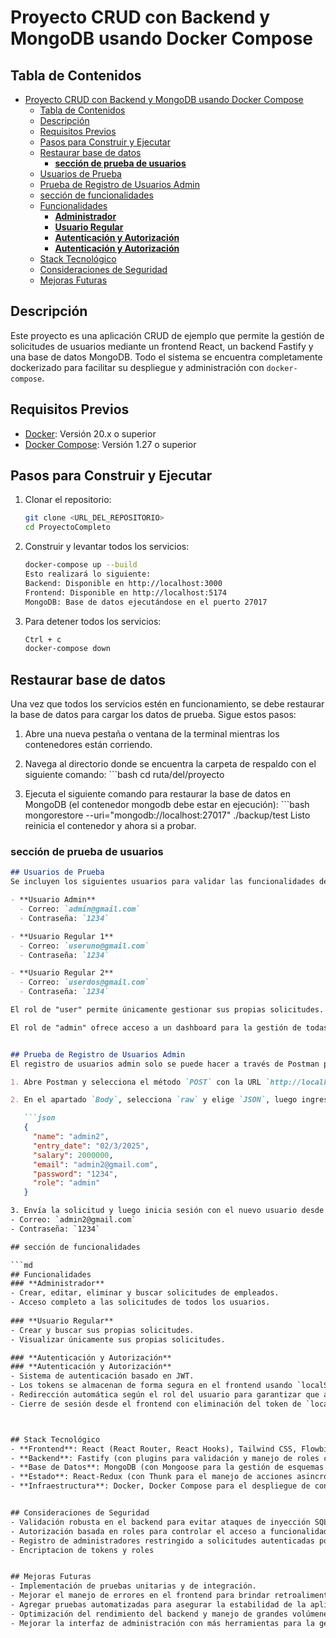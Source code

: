 
# Proyecto CRUD con Backend y MongoDB usando Docker Compose


## Tabla de Contenidos
- [Proyecto CRUD con Backend y MongoDB usando Docker Compose](#proyecto-crud-con-backend-y-mongodb-usando-docker-compose)
  - [Tabla de Contenidos](#tabla-de-contenidos)
  - [Descripción](#descripción)
  - [Requisitos Previos](#requisitos-previos)
  - [Pasos para Construir y Ejecutar](#pasos-para-construir-y-ejecutar)
  - [Restaurar base de datos](#restaurar-base-de-datos)
    - [**sección de prueba de usuarios**](#sección-de-prueba-de-usuarios)
  - [Usuarios de Prueba](#usuarios-de-prueba)
  - [Prueba de Registro de Usuarios Admin](#prueba-de-registro-de-usuarios-admin)
  - [sección de funcionalidades](#sección-de-funcionalidades)
  - [Funcionalidades](#funcionalidades)
    - [**Administrador**](#administrador)
    - [**Usuario Regular**](#usuario-regular)
    - [**Autenticación y Autorización**](#autenticación-y-autorización)
    - [**Autenticación y Autorización**](#autenticación-y-autorización-1)
  - [Stack Tecnológico](#stack-tecnológico)
  - [Consideraciones de Seguridad](#consideraciones-de-seguridad)
  - [Mejoras Futuras](#mejoras-futuras)

## Descripción
Este proyecto es una aplicación CRUD de ejemplo que permite la gestión de solicitudes de usuarios mediante un frontend React, un backend Fastify y una base de datos MongoDB. Todo el sistema se encuentra completamente dockerizado para facilitar su despliegue y administración con `docker-compose`.


## Requisitos Previos
- [Docker](https://www.docker.com/): Versión 20.x o superior
- [Docker Compose](https://docs.docker.com/compose/): Versión 1.27 o superior


## Pasos para Construir y Ejecutar
1. Clonar el repositorio:
   ```bash
   git clone <URL_DEL_REPOSITORIO>
   cd ProyectoCompleto

2. Construir y levantar todos los servicios:
   ```bash
   docker-compose up --build
   Esto realizará lo siguiente:
   Backend: Disponible en http://localhost:3000
   Frontend: Disponible en http://localhost:5174
   MongoDB: Base de datos ejecutándose en el puerto 27017

3. Para detener todos los servicios:
   ```bash
   Ctrl + c
   docker-compose down

## Restaurar base de datos
Una vez que todos los servicios estén en funcionamiento, se debe restaurar la base de datos para cargar los datos de prueba. Sigue estos pasos:

   1. Abre una nueva pestaña o ventana de la terminal mientras los contenedores están corriendo.

   2. Navega al directorio donde se encuentra la carpeta de respaldo con el siguiente comando:
     ```bash
     cd ruta/del/proyecto

   3. Ejecuta el siguiente comando para restaurar la base de datos en MongoDB (el contenedor mongodb debe estar en ejecución):
     ```bash
     mongorestore --uri="mongodb://localhost:27017" ./backup/test
Listo reinicia el contenedor y ahora si a probar.

### **sección de prueba de usuarios**  
```md
## Usuarios de Prueba
Se incluyen los siguientes usuarios para validar las funcionalidades de la aplicación según su rol:

- **Usuario Admin**  
  - Correo: `admin@gmail.com`  
  - Contraseña: `1234`  

- **Usuario Regular 1**  
  - Correo: `useruno@gmail.com`  
  - Contraseña: `1234`  

- **Usuario Regular 2**  
  - Correo: `userdos@gmail.com`  
  - Contraseña: `1234`  

El rol de "user" permite únicamente gestionar sus propias solicitudes. 

El rol de "admin" ofrece acceso a un dashboard para la gestión de todas las solicitudes.


## Prueba de Registro de Usuarios Admin
El registro de usuarios admin solo se puede hacer a través de Postman para mayor seguridad. Asegúrate de que el endpoint está protegido con una clave o un mecanismo de seguridad (por ejemplo, solo accesible desde un origen permitido).

1. Abre Postman y selecciona el método `POST` con la URL `http://localhost:3000/user/registerUser`.

2. En el apartado `Body`, selecciona `raw` y elige `JSON`, luego ingresa la siguiente información:

   ```json
   {
     "name": "admin2",
     "entry_date": "02/3/2025",
     "salary": 2000000,
     "email": "admin2@gmail.com",
     "password": "1234",
     "role": "admin"
   }

3. Envía la solicitud y luego inicia sesión con el nuevo usuario desde el frontend.
- Correo: `admin2@gmail.com`
- Contraseña: `1234`

## sección de funcionalidades

```md
## Funcionalidades
### **Administrador**
- Crear, editar, eliminar y buscar solicitudes de empleados.
- Acceso completo a las solicitudes de todos los usuarios.
  
### **Usuario Regular**
- Crear y buscar sus propias solicitudes.
- Visualizar únicamente sus propias solicitudes.

### **Autenticación y Autorización**
### **Autenticación y Autorización**
- Sistema de autenticación basado en JWT.
- Los tokens se almacenan de forma segura en el frontend usando `localStorage` y se utilizan para las solicitudes posteriores.
- Redirección automática según el rol del usuario para garantizar que acceden a las áreas correspondientes.
- Cierre de sesión desde el frontend con eliminación del token de `localStorage`.



## Stack Tecnológico
- **Frontend**: React (React Router, React Hooks), Tailwind CSS, Flowbite
- **Backend**: Fastify (con plugins para validación y manejo de roles como fastify-jwt)
- **Base de Datos**: MongoDB (con Mongoose para la gestión de esquemas y modelos)
- **Estado**: React-Redux (con Thunk para el manejo de acciones asincrónicas)
- **Infraestructura**: Docker, Docker Compose para el despliegue de contenedores


## Consideraciones de Seguridad
- Validación robusta en el backend para evitar ataques de inyección SQL.
- Autorización basada en roles para controlar el acceso a funcionalidades específicas.
- Registro de administradores restringido a solicitudes autenticadas por Postman.
- Encriptacion de tokens y roles 


## Mejoras Futuras
- Implementación de pruebas unitarias y de integración.
- Mejorar el manejo de errores en el frontend para brindar retroalimentación más clara al usuario.
- Agregar pruebas automatizadas para asegurar la estabilidad de la aplicación.
- Optimización del rendimiento del backend y manejo de grandes volúmenes de datos.
- Mejorar la interfaz de administración con más herramientas para la gestión de usuarios.
